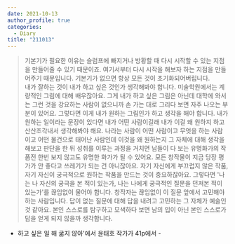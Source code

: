 ```yaml
---
date: 2021-10-13
author_profile: true
categories:
  - Diary
title: "211013"
---
```


> 기본기가 필요한 이유는 슬럼프에 빠지거나 방황할 때 다시 시작할 수 있는 지점을 만들어줄 수 있기 때문이죠. 여기서부터 다시 시작을 해보자 하는 지점을 만들어주기 때문입니다. 기본기가 없으면 항상 모든 것이 초기화되어버립니다.  
내가 잘하는 것이 내가 하고 싶은 것인가 생각해봐야 합니다. 미술학원에서는 계량적인 그림에 대해 배우잖아요. 그게 내가 하고 싶은 그림은 아닌데 대학에 와서는 그런 것을 강요하는 사람이 없으니까 손 가는 대로 그리다 보면 자주 나오는 부분이 있어요. 그렇다면 이게 내가 원하는 그림인가 하고 생각을 해야 합니다. 내가 원하는 일이라는 문장이 있다면 내가 어떤 사람이길래 내가 이걸 왜 원하지 하고 산산조각내서 생각해봐야 해요. 나라는 사람이 어떤 사람이고 무엇을 하는 사람이고 어떤 물건으로 태어난 사람인데 이것을 왜 원하는지 그 자체에 대해 생각을 해보고 판단을 한 뒤 성취를 이루는 과정을 거치면 남들이 다 보는 유명화가의 작품전 한번 보지 않고도 유명한 화가가 될 수 있어요. 
모든 창작물이 지금 당장 평가가 안 좋다고 쓰레기가 되는 건 아니잖아요. 자기 자신에게 부끄럽지 않은 작품, 자기 자신이 궁극적으로 원하는 작품을 만드는 것이 중요하잖아요. 그렇다면 '나는 나 자신의 궁극을 본 적이 있는가, 나는 나에게 궁극적인 질문을 던져본 적이 있는가'를 끊임없이 물어야 합니다. 창작자는 끊임없이 이 질문 앞에서 고민해야 하는 사람입니다. 답이 없는 질문에 대해 답을 내려고 고민하는 그 자체가 예술인 것 같아요. 본인 스스로를 탐구하고 모색하다 보면 남의 입이 아닌 본인 스스로가 답을 얻게 되지 않을까 생각합니다.

- 하고 싶은 일 해 굶지 않아'에서 윤태호 작가가 41p에서 - 


